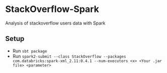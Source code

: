# StackOverflow-Spark
Analysis of stackoverflow users data with Spark

## Setup ##

- Run `sbt package` 
- Run `spark2-submit --class StackOverflow --packages com.databricks:spark-xml_2.11:0.4.1 --num-executors <x> <Your .jar file> <parameter>`
